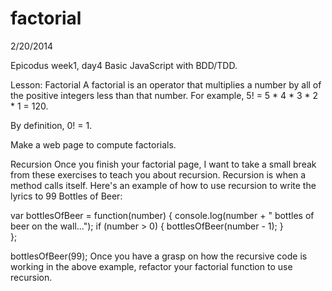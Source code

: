 factorial
=========

2/20/2014

Epicodus week1, day4
Basic JavaScript with BDD/TDD.

Lesson:
Factorial
A factorial is an operator that multiplies a number by all of the positive integers less than that number. For example, 5! = 5 * 4 * 3 * 2 * 1 = 120.

By definition, 0! = 1.

Make a web page to compute factorials.

Recursion
Once you finish your factorial page, I want to take a small break from these exercises to teach you about recursion. Recursion is when a method calls itself. Here's an example of how to use recursion to write the lyrics to 99 Bottles of Beer:

var bottlesOfBeer = function(number) {
  console.log(number + " bottles of beer on the wall...");
  if (number > 0) {
    bottlesOfBeer(number - 1);
  }        
};

bottlesOfBeer(99);
Once you have a grasp on how the recursive code is working in the above example, refactor your factorial function to use recursion.
